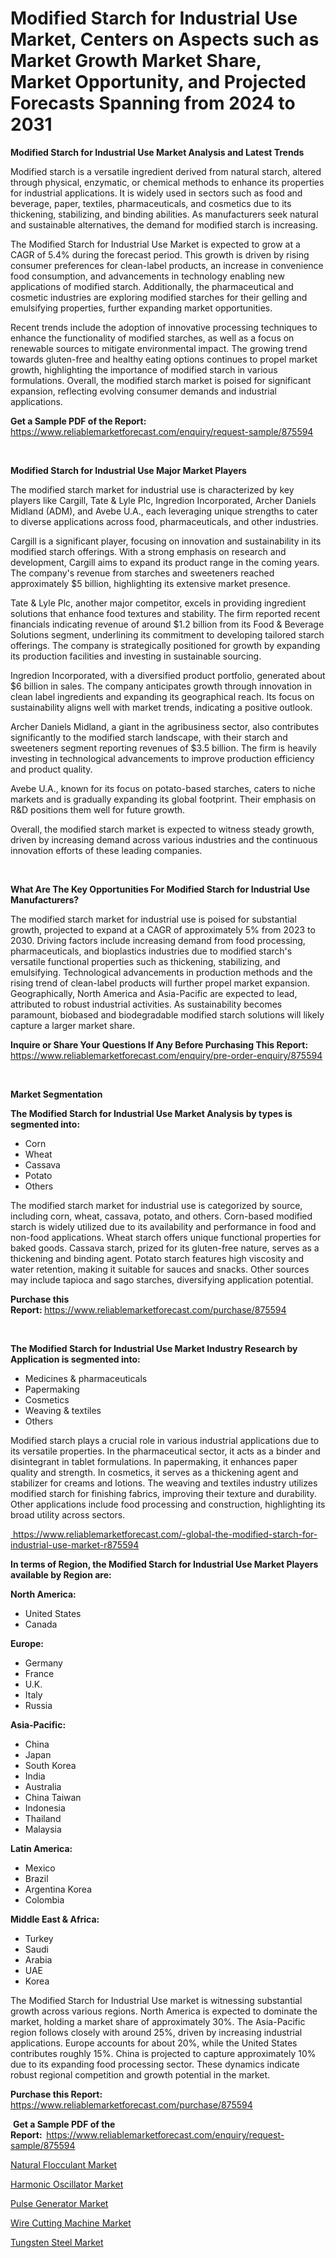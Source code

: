<p><h1>Modified Starch for Industrial Use Market, Centers on Aspects such as Market Growth Market Share, Market Opportunity, and Projected Forecasts Spanning from 2024 to 2031</h1></p><p><strong>Modified Starch for Industrial Use Market Analysis and Latest Trends</strong></p>
<p><p>Modified starch is a versatile ingredient derived from natural starch, altered through physical, enzymatic, or chemical methods to enhance its properties for industrial applications. It is widely used in sectors such as food and beverage, paper, textiles, pharmaceuticals, and cosmetics due to its thickening, stabilizing, and binding abilities. As manufacturers seek natural and sustainable alternatives, the demand for modified starch is increasing.</p><p>The Modified Starch for Industrial Use Market is expected to grow at a CAGR of 5.4% during the forecast period. This growth is driven by rising consumer preferences for clean-label products, an increase in convenience food consumption, and advancements in technology enabling new applications of modified starch. Additionally, the pharmaceutical and cosmetic industries are exploring modified starches for their gelling and emulsifying properties, further expanding market opportunities. </p><p>Recent trends include the adoption of innovative processing techniques to enhance the functionality of modified starches, as well as a focus on renewable sources to mitigate environmental impact. The growing trend towards gluten-free and healthy eating options continues to propel market growth, highlighting the importance of modified starch in various formulations. Overall, the modified starch market is poised for significant expansion, reflecting evolving consumer demands and industrial applications.</p></p>
<p><strong>Get a Sample PDF of the Report:&nbsp;</strong> <a href="https://www.reliablemarketforecast.com/enquiry/request-sample/875594">https://www.reliablemarketforecast.com/enquiry/request-sample/875594</a></p>
<p>&nbsp;</p>
<p><strong>Modified Starch for Industrial Use Major Market Players</strong></p>
<p><p>The modified starch market for industrial use is characterized by key players like Cargill, Tate & Lyle Plc, Ingredion Incorporated, Archer Daniels Midland (ADM), and Avebe U.A., each leveraging unique strengths to cater to diverse applications across food, pharmaceuticals, and other industries.</p><p>Cargill is a significant player, focusing on innovation and sustainability in its modified starch offerings. With a strong emphasis on research and development, Cargill aims to expand its product range in the coming years. The company's revenue from starches and sweeteners reached approximately $5 billion, highlighting its extensive market presence.</p><p>Tate & Lyle Plc, another major competitor, excels in providing ingredient solutions that enhance food textures and stability. The firm reported recent financials indicating revenue of around $1.2 billion from its Food & Beverage Solutions segment, underlining its commitment to developing tailored starch offerings. The company is strategically positioned for growth by expanding its production facilities and investing in sustainable sourcing.</p><p>Ingredion Incorporated, with a diversified product portfolio, generated about $6 billion in sales. The company anticipates growth through innovation in clean label ingredients and expanding its geographical reach. Its focus on sustainability aligns well with market trends, indicating a positive outlook.</p><p>Archer Daniels Midland, a giant in the agribusiness sector, also contributes significantly to the modified starch landscape, with their starch and sweeteners segment reporting revenues of $3.5 billion. The firm is heavily investing in technological advancements to improve production efficiency and product quality.</p><p>Avebe U.A., known for its focus on potato-based starches, caters to niche markets and is gradually expanding its global footprint. Their emphasis on R&D positions them well for future growth.</p><p>Overall, the modified starch market is expected to witness steady growth, driven by increasing demand across various industries and the continuous innovation efforts of these leading companies.</p></p>
<p>&nbsp;</p>
<p><strong>What Are The Key Opportunities For Modified Starch for Industrial Use Manufacturers?</strong></p>
<p><p>The modified starch market for industrial use is poised for substantial growth, projected to expand at a CAGR of approximately 5% from 2023 to 2030. Driving factors include increasing demand from food processing, pharmaceuticals, and bioplastics industries due to modified starch's versatile functional properties such as thickening, stabilizing, and emulsifying. Technological advancements in production methods and the rising trend of clean-label products will further propel market expansion. Geographically, North America and Asia-Pacific are expected to lead, attributed to robust industrial activities. As sustainability becomes paramount, biobased and biodegradable modified starch solutions will likely capture a larger market share.</p></p>
<p><strong>Inquire or Share Your Questions If Any Before Purchasing This Report:</strong> <a href="https://www.reliablemarketforecast.com/enquiry/pre-order-enquiry/875594">https://www.reliablemarketforecast.com/enquiry/pre-order-enquiry/875594</a></p>
<p>&nbsp;</p>
<p><strong>Market Segmentation</strong></p>
<p><strong>The Modified Starch for Industrial Use Market Analysis by types is segmented into:</strong></p>
<p><ul><li>Corn</li><li>Wheat</li><li>Cassava</li><li>Potato</li><li>Others</li></ul></p>
<p><p>The modified starch market for industrial use is categorized by source, including corn, wheat, cassava, potato, and others. Corn-based modified starch is widely utilized due to its availability and performance in food and non-food applications. Wheat starch offers unique functional properties for baked goods. Cassava starch, prized for its gluten-free nature, serves as a thickening and binding agent. Potato starch features high viscosity and water retention, making it suitable for sauces and snacks. Other sources may include tapioca and sago starches, diversifying application potential.</p></p>
<p><strong>Purchase this Report:&nbsp;</strong><a href="https://www.reliablemarketforecast.com/purchase/875594">https://www.reliablemarketforecast.com/purchase/875594</a></p>
<p>&nbsp;</p>
<p><strong>The Modified Starch for Industrial Use Market Industry Research by Application is segmented into:</strong></p>
<p><ul><li>Medicines & pharmaceuticals</li><li>Papermaking</li><li>Cosmetics</li><li>Weaving & textiles</li><li>Others</li></ul></p>
<p><p>Modified starch plays a crucial role in various industrial applications due to its versatile properties. In the pharmaceutical sector, it acts as a binder and disintegrant in tablet formulations. In papermaking, it enhances paper quality and strength. In cosmetics, it serves as a thickening agent and stabilizer for creams and lotions. The weaving and textiles industry utilizes modified starch for finishing fabrics, improving their texture and durability. Other applications include food processing and construction, highlighting its broad utility across sectors.</p></p>
<p><a href="https://www.reliablemarketforecast.com/-global-the-modified-starch-for-industrial-use-market-r875594">&nbsp;https://www.reliablemarketforecast.com/-global-the-modified-starch-for-industrial-use-market-r875594</a></p>
<p><strong>In terms of Region, the Modified Starch for Industrial Use Market Players available by Region are:</strong></p>
<p>
    <p> <strong> North America: </strong>
        <ul>
            <li>United States</li>
            <li>Canada</li>
        </ul>
        </p> 
    <p> <strong> Europe: </strong>
        <ul>
            <li>Germany</li>
            <li>France</li>
            <li>U.K.</li>
            <li>Italy</li>
            <li>Russia</li>
        </ul>
        </p> 
    <p> <strong> Asia-Pacific: </strong>
        <ul>
            <li>China</li>
            <li>Japan</li>
            <li>South Korea</li>
            <li>India</li>
            <li>Australia</li>
            <li>China Taiwan</li>
            <li>Indonesia</li>
            <li>Thailand</li>
            <li>Malaysia</li>
        </ul>
        </p> 
    <p> <strong> Latin America: </strong>
        <ul>
            <li>Mexico</li>
            <li>Brazil</li>
            <li>Argentina Korea</li>
            <li>Colombia</li>
        </ul>
        </p> 
    <p> <strong> Middle East & Africa: </strong>
        <ul>
            <li>Turkey</li>
            <li>Saudi</li>
            <li>Arabia</li>
            <li>UAE</li>
            <li>Korea</li>
        </ul>
    </p>
    </p>
<p><p>The Modified Starch for Industrial Use market is witnessing substantial growth across various regions. North America is expected to dominate the market, holding a market share of approximately 30%. The Asia-Pacific region follows closely with around 25%, driven by increasing industrial applications. Europe accounts for about 20%, while the United States contributes roughly 15%. China is projected to capture approximately 10% due to its expanding food processing sector. These dynamics indicate robust regional competition and growth potential in the market.</p></p>
<p><strong>Purchase this Report: </strong><a href="https://www.reliablemarketforecast.com/purchase/875594">https://www.reliablemarketforecast.com/purchase/875594</a></p>
<p>&nbsp;<strong>Get a Sample PDF of the Report:&nbsp;&nbsp;</strong><a href="https://www.reliablemarketforecast.com/enquiry/request-sample/875594">https://www.reliablemarketforecast.com/enquiry/request-sample/875594</a></p>
<p><strong></strong></p>
<p><p><a href="https://www.linkedin.com/pulse/natural-flocculant-market-size-share-analysis-growth-trends-bbwue?trackingId=2RkKuusNSYGrZpW3%2F9VphA%3D%3D">Natural Flocculant Market</a></p><p><a href="https://www.linkedin.com/pulse/global-harmonic-oscillator-market-focus-application-end-use-h7kof?trackingId=CAaaRidTTPaiznPeUeG5Yw%3D%3D">Harmonic Oscillator Market</a></p><p><a href="https://www.linkedin.com/pulse/insights-pulse-generator-market-size-which-expanding-11-cws3f?trackingId=CCGl5qyhRb%2BdDbAHterqQg%3D%3D">Pulse Generator Market</a></p><p><a href="https://www.linkedin.com/pulse/wire-cutting-machine-market-size-share-analysis-growth-trends-jgtvf?trackingId=oK2lipPuQyaR5wfOiLSOnw%3D%3D">Wire Cutting Machine Market</a></p><p><a href="https://www.linkedin.com/pulse/strategic-insights-global-tungsten-steel-market-trends-gkl9e?trackingId=IYK8hb8WTl%2BY2MozFmh1Rw%3D%3D">Tungsten Steel Market</a></p></p>